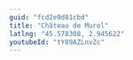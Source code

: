 ```yaml
---
guid: "fcd2e9d81cbd"
title: "Château de Murol"
latlng: "45.578308, 2.945622"
youtubeId: "tY89AZLnvZc" 
---
```

